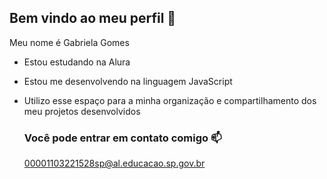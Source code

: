 ## Bem vindo ao meu perfil 🤎

Meu nome é Gabriela Gomes

- Estou estudando na Alura
- Estou me desenvolvendo na linguagem JavaScript
- Utilizo esse espaço para a minha organização e compartilhamento dos meu projetos desenvolvidos

  ### Você pode entrar em contato comigo 📫

  00001103221528sp@al.educacao.sp.gov.br
